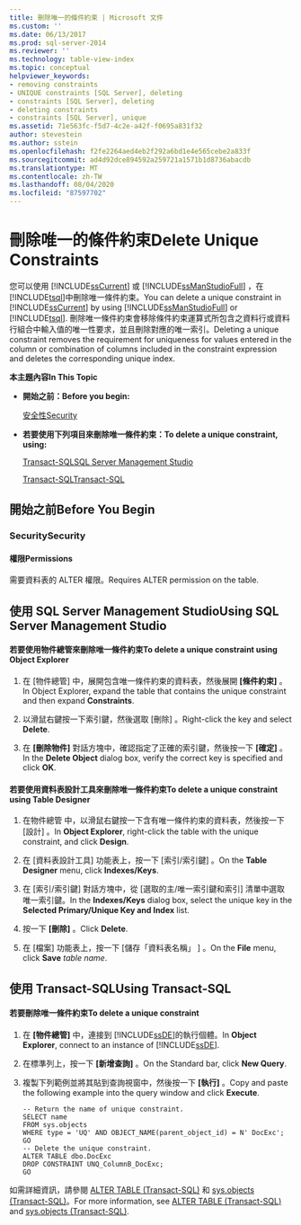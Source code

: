 ```yaml
---
title: 刪除唯一的條件約束 | Microsoft 文件
ms.custom: ''
ms.date: 06/13/2017
ms.prod: sql-server-2014
ms.reviewer: ''
ms.technology: table-view-index
ms.topic: conceptual
helpviewer_keywords:
- removing constraints
- UNIQUE constraints [SQL Server], deleting
- constraints [SQL Server], deleting
- deleting constraints
- constraints [SQL Server], unique
ms.assetid: 71e563fc-f5d7-4c2e-a42f-f0695a831f32
author: stevestein
ms.author: sstein
ms.openlocfilehash: f2fe2264aed4eb2f292a6bd1e4e565cebe2a833f
ms.sourcegitcommit: ad4d92dce894592a259721a1571b1d8736abacdb
ms.translationtype: MT
ms.contentlocale: zh-TW
ms.lasthandoff: 08/04/2020
ms.locfileid: "87597702"
---
```

# <a name="delete-unique-constraints"></a><span data-ttu-id="34397-102">刪除唯一的條件約束</span><span class="sxs-lookup"><span data-stu-id="34397-102">Delete Unique Constraints</span></span>
  <span data-ttu-id="34397-103">您可以使用 [!INCLUDE[ssCurrent](../../includes/sscurrent-md.md)] 或 [!INCLUDE[ssManStudioFull](../../includes/ssmanstudiofull-md.md)] ，在 [!INCLUDE[tsql](../../includes/tsql-md.md)]中刪除唯一條件約束。</span><span class="sxs-lookup"><span data-stu-id="34397-103">You can delete a unique constraint in [!INCLUDE[ssCurrent](../../includes/sscurrent-md.md)] by using [!INCLUDE[ssManStudioFull](../../includes/ssmanstudiofull-md.md)] or [!INCLUDE[tsql](../../includes/tsql-md.md)].</span></span> <span data-ttu-id="34397-104">刪除唯一條件約束會移除條件約束運算式所包含之資料行或資料行組合中輸入值的唯一性要求，並且刪除對應的唯一索引。</span><span class="sxs-lookup"><span data-stu-id="34397-104">Deleting a unique constraint removes the requirement for uniqueness for values entered in the column or combination of columns included in the constraint expression and deletes the corresponding unique index.</span></span>  
  
 <span data-ttu-id="34397-105">**本主題內容**</span><span class="sxs-lookup"><span data-stu-id="34397-105">**In This Topic**</span></span>  
  
-   <span data-ttu-id="34397-106">**開始之前：**</span><span class="sxs-lookup"><span data-stu-id="34397-106">**Before you begin:**</span></span>  
  
     [<span data-ttu-id="34397-107">安全性</span><span class="sxs-lookup"><span data-stu-id="34397-107">Security</span></span>](#Security)  
  
-   <span data-ttu-id="34397-108">**若要使用下列項目來刪除唯一條件約束：**</span><span class="sxs-lookup"><span data-stu-id="34397-108">**To delete a unique constraint, using:**</span></span>  
  
     [<span data-ttu-id="34397-109">Transact-SQL</span><span class="sxs-lookup"><span data-stu-id="34397-109">SQL Server Management Studio</span></span>](#SSMSProcedure)  
  
     [<span data-ttu-id="34397-110">Transact-SQL</span><span class="sxs-lookup"><span data-stu-id="34397-110">Transact-SQL</span></span>](#TsqlProcedure)  
  
##  <a name="before-you-begin"></a><a name="BeforeYouBegin"></a> <span data-ttu-id="34397-111">開始之前</span><span class="sxs-lookup"><span data-stu-id="34397-111">Before You Begin</span></span>  
  
###  <a name="security"></a><a name="Security"></a> <span data-ttu-id="34397-112">Security</span><span class="sxs-lookup"><span data-stu-id="34397-112">Security</span></span>  
  
####  <a name="permissions"></a><a name="Permissions"></a> <span data-ttu-id="34397-113">權限</span><span class="sxs-lookup"><span data-stu-id="34397-113">Permissions</span></span>  
 <span data-ttu-id="34397-114">需要資料表的 ALTER 權限。</span><span class="sxs-lookup"><span data-stu-id="34397-114">Requires ALTER permission on the table.</span></span>  
  
##  <a name="using-sql-server-management-studio"></a><a name="SSMSProcedure"></a> <span data-ttu-id="34397-115">使用 SQL Server Management Studio</span><span class="sxs-lookup"><span data-stu-id="34397-115">Using SQL Server Management Studio</span></span>  
  
#### <a name="to-delete-a-unique-constraint-using-object-explorer"></a><span data-ttu-id="34397-116">若要使用物件總管來刪除唯一條件約束</span><span class="sxs-lookup"><span data-stu-id="34397-116">To delete a unique constraint using Object Explorer</span></span>  
  
1.  <span data-ttu-id="34397-117">在 [物件總管] 中，展開包含唯一條件約束的資料表，然後展開 **[條件約束]** 。</span><span class="sxs-lookup"><span data-stu-id="34397-117">In Object Explorer, expand the table that contains the unique constraint and then expand **Constraints**.</span></span>  
  
2.  <span data-ttu-id="34397-118">以滑鼠右鍵按一下索引鍵，然後選取 [刪除]  。</span><span class="sxs-lookup"><span data-stu-id="34397-118">Right-click the key and select **Delete**.</span></span>  
  
3.  <span data-ttu-id="34397-119">在 **[刪除物件]** 對話方塊中，確認指定了正確的索引鍵，然後按一下 **[確定]** 。</span><span class="sxs-lookup"><span data-stu-id="34397-119">In the **Delete Object** dialog box, verify the correct key is specified and click **OK**.</span></span>  
  
#### <a name="to-delete-a-unique-constraint-using-table-designer"></a><span data-ttu-id="34397-120">若要使用資料表設計工具來刪除唯一條件約束</span><span class="sxs-lookup"><span data-stu-id="34397-120">To delete a unique constraint using Table Designer</span></span>  
  
1.  <span data-ttu-id="34397-121">在物件總管  中，以滑鼠右鍵按一下含有唯一條件約束的資料表，然後按一下 [設計]  。</span><span class="sxs-lookup"><span data-stu-id="34397-121">In **Object Explorer**, right-click the table with the unique constraint, and click **Design**.</span></span>  
  
2.  <span data-ttu-id="34397-122">在 [資料表設計工具]  功能表上，按一下 [索引/索引鍵]  。</span><span class="sxs-lookup"><span data-stu-id="34397-122">On the **Table Designer** menu, click **Indexes/Keys**.</span></span>  
  
3.  <span data-ttu-id="34397-123">在 [索引/索引鍵]  對話方塊中，從 [選取的主/唯一索引鍵和索引]  清單中選取唯一索引鍵。</span><span class="sxs-lookup"><span data-stu-id="34397-123">In the **Indexes/Keys** dialog box, select the unique key in the **Selected Primary/Unique Key and Index** list.</span></span>  
  
4.  <span data-ttu-id="34397-124">按一下 **[刪除]** 。</span><span class="sxs-lookup"><span data-stu-id="34397-124">Click **Delete**.</span></span>  
  
5.  <span data-ttu-id="34397-125">在 [檔案]  功能表上，按一下 [儲存「資料表名稱」  ]  。</span><span class="sxs-lookup"><span data-stu-id="34397-125">On the **File** menu, click **Save** _table name_.</span></span>  
  
##  <a name="using-transact-sql"></a><a name="TsqlProcedure"></a> <span data-ttu-id="34397-126">使用 Transact-SQL</span><span class="sxs-lookup"><span data-stu-id="34397-126">Using Transact-SQL</span></span>  
  
#### <a name="to-delete-a-unique-constraint"></a><span data-ttu-id="34397-127">若要刪除唯一條件約束</span><span class="sxs-lookup"><span data-stu-id="34397-127">To delete a unique constraint</span></span>  
  
1.  <span data-ttu-id="34397-128">在 **[物件總管]** 中，連接到 [!INCLUDE[ssDE](../../includes/ssde-md.md)]的執行個體。</span><span class="sxs-lookup"><span data-stu-id="34397-128">In **Object Explorer**, connect to an instance of [!INCLUDE[ssDE](../../includes/ssde-md.md)].</span></span>  
  
2.  <span data-ttu-id="34397-129">在標準列上，按一下 **[新增查詢]** 。</span><span class="sxs-lookup"><span data-stu-id="34397-129">On the Standard bar, click **New Query**.</span></span>  
  
3.  <span data-ttu-id="34397-130">複製下列範例並將其貼到查詢視窗中，然後按一下 **[執行]** 。</span><span class="sxs-lookup"><span data-stu-id="34397-130">Copy and paste the following example into the query window and click **Execute**.</span></span>  
  
    ```  
    -- Return the name of unique constraint.  
    SELECT name  
    FROM sys.objects  
    WHERE type = 'UQ' AND OBJECT_NAME(parent_object_id) = N' DocExc';  
    GO  
    -- Delete the unique constraint.  
    ALTER TABLE dbo.DocExc   
    DROP CONSTRAINT UNQ_ColumnB_DocExc;  
    GO  
    ```  
  
 <span data-ttu-id="34397-131">如需詳細資訊，請參閱 [ALTER TABLE &#40;Transact-SQL&#41;](/sql/t-sql/statements/alter-table-transact-sql) 和 [sys.objects &#40;Transact-SQL&#41;](/sql/relational-databases/system-catalog-views/sys-objects-transact-sql)。</span><span class="sxs-lookup"><span data-stu-id="34397-131">For more information, see [ALTER TABLE &#40;Transact-SQL&#41;](/sql/t-sql/statements/alter-table-transact-sql) and [sys.objects &#40;Transact-SQL&#41;](/sql/relational-databases/system-catalog-views/sys-objects-transact-sql).</span></span>  
  
###  <a name="TsqlExample"></a>  
